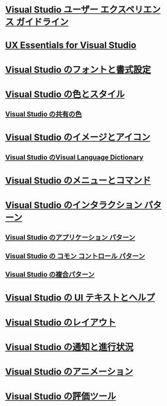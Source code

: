 # [Visual Studio ユーザー エクスペリエンス ガイドライン](visual-studio-user-experience-guidelines.md)
# [UX Essentials for Visual Studio](ux-essentials-for-visual-studio.md)
# [Visual Studio のフォントと書式設定](fonts-and-formatting-for-visual-studio.md)
# [Visual Studio の色とスタイル](colors-and-styling-for-visual-studio.md)
## [Visual Studio の共有の色](shared-colors-for-visual-studio.md)
# [Visual Studio のイメージとアイコン](images-and-icons-for-visual-studio.md)
## [Visual Studio のVisual Language Dictionary](visual-language-dictionary-for-visual-studio.md)
# [Visual Studio のメニューとコマンド](menus-and-commands-for-visual-studio.md)
# [Visual Studio のインタラクション パターン](interaction-patterns-for-visual-studio.md)
## [Visual Studio のアプリケーション パターン](application-patterns-for-visual-studio.md)
## [Visual Studio の コモン コントロール パターン](common-control-patterns-for-visual-studio.md)
## [Visual Studio の複合パターン](composite-patterns-for-visual-studio.md)
# [Visual Studio の UI テキストとヘルプ](ui-text-and-help-for-visual-studio.md)
# [Visual Studio のレイアウト](layout-for-visual-studio.md)
# [Visual Studio の通知と進行状況](notifications-and-progress-for-visual-studio.md)
# [Visual Studio のアニメーション](animations-for-visual-studio.md)
# [Visual Studio の評価ツール](evaluation-tools-for-visual-studio.md)
